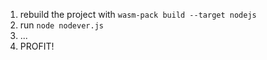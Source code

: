 1. rebuild the project with `wasm-pack build --target nodejs`
2. run `node nodever.js`
4. ...
3. PROFIT!